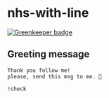 # nhs-with-line

[![Greenkeeper badge](https://badges.greenkeeper.io/waricoma/nhs-with-line.svg)](https://greenkeeper.io/)

## Greeting message
```
Thank you follow me!
please, send this msg to me. 📨

!check
```